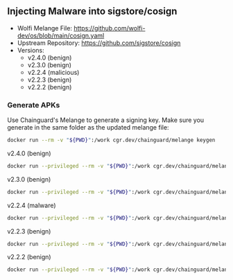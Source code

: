 ## Injecting Malware into sigstore/cosign

- Wolfi Melange File: https://github.com/wolfi-dev/os/blob/main/cosign.yaml
- Upstream Repository: https://github.com/sigstore/cosign
- Versions:
    - v2.4.0 (benign)
    - v2.3.0 (benign)
    - v2.2.4 (malicious)
    - v2.2.3 (benign)
    - v2.2.2 (benign)


### Generate APKs  

Use Chainguard's Melange to generate a signing key. Make sure you generate in the same folder as the updated melange file:
```bash
docker run --rm -v "${PWD}":/work cgr.dev/chainguard/melange keygen
```

v2.4.0 (benign)
```bash
docker run --privileged --rm -v "${PWD}":/work cgr.dev/chainguard/melange build /work/cosign_2.4.0.yaml --arch x86_64 --signing-key melange.rsa
```

v2.3.0 (benign)
```bash
docker run --privileged --rm -v "${PWD}":/work cgr.dev/chainguard/melange build /work/cosign_2.3.0.yaml --arch x86_64 --signing-key melange.rsa
```

v2.2.4 (malware)
```bash
docker run --privileged --rm -v "${PWD}":/work cgr.dev/chainguard/melange build /work/cosign_2.2.4-malware.yaml --arch x86_64 --signing-key melange.rsa
```

v2.2.3 (benign)
```bash
docker run --privileged --rm -v "${PWD}":/work cgr.dev/chainguard/melange build /work/cosign_2.2.3.yaml --arch x86_64 --signing-key melange.rsa
```

v2.2.2 (benign)
```bash
docker run --privileged --rm -v "${PWD}":/work cgr.dev/chainguard/melange build /work/cosign_2.2.2.yaml --arch x86_64 --signing-key melange.rsa
```